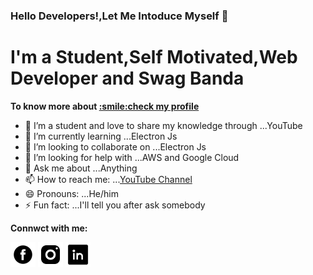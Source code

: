 ### Hello Developers!,Let Me Intoduce Myself 👋

<h1>I'm a Student,Self Motivated,Web Developer and Swag Banda</h1> 
<p><b>To know more about <a href='https://nikhilmadheshya.github.io/deploy-profile/#/'>:smile:check my profile</a></b></p>

- 🔭 I’m a student and love to share my knowledge through ...YouTube
- 🌱 I’m currently learning ...Electron Js
- 👯 I’m looking to collaborate on ...Electron Js
- 🤔 I’m looking for help with ...AWS and Google Cloud
- 💬 Ask me about ...Anything
- 📫 How to reach me: ...[YouTube Channel](https://www.youtube.com/channel/UCfFvyabq1XPMd6w-5YSA57Q)
- 😄 Pronouns: ...He/him
- ⚡ Fun fact: ...I'll tell you after ask somebody

<label><b>Connwct with me:</b></label>
<div style='display:flex; align-items:center'>
<a  href=''>
<img src='/images/fb.png' height='40px' width='40px' />
</a> 
  &nbsp;
<a  href=''>
<img src='/images/insta.png' height='40px' width='40px' />
</a>  
  &nbsp; 
<a  href=''>
<img src='/images/linkedIn.png' height='40px' width='40px' />
</a>   
</div>





